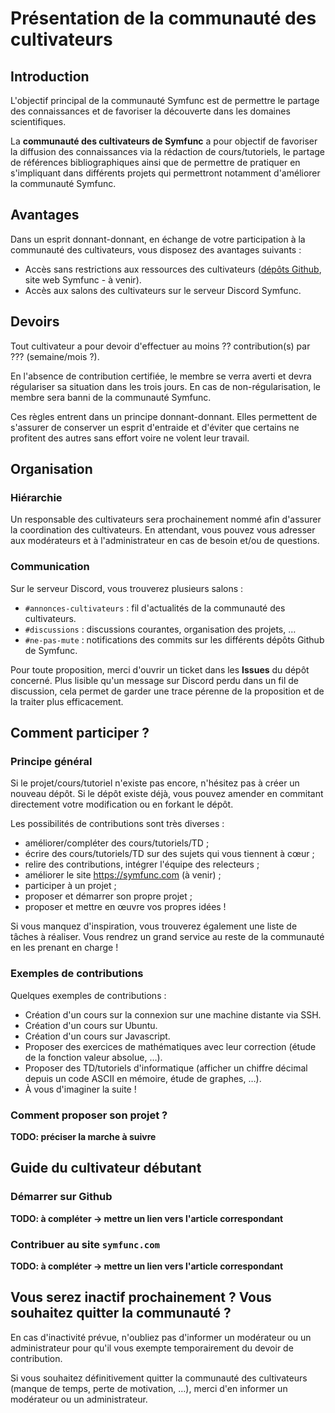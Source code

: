 # Présentation de la communauté des cultivateurs

## Introduction

L'objectif principal de la communauté Symfunc est de permettre le partage des connaissances et de favoriser la découverte dans les domaines scientifiques.

La **communauté des cultivateurs de Symfunc** a pour objectif de favoriser la diffusion des connaissances via la rédaction de cours/tutoriels, le partage de références bibliographiques ainsi que de permettre de pratiquer en s'impliquant dans différents projets qui permettront notamment d'améliorer la communauté Symfunc.

## Avantages

Dans un esprit donnant-donnant, en échange de votre participation à la communauté des cultivateurs, vous disposez des avantages suivants :
- Accès sans restrictions aux ressources des cultivateurs ([dépôts Github](https://github.com/symfunc/), site web Symfunc - à venir).
- Accès aux salons des cultivateurs sur le serveur Discord Symfunc.

## Devoirs

Tout cultivateur a pour devoir d'effectuer au moins ?? contribution(s) par ??? (semaine/mois ?).

En l'absence de contribution certifiée, le membre se verra averti et devra régulariser sa situation dans les trois jours. En cas de non-régularisation, le membre sera banni de la communauté Symfunc.

Ces règles entrent dans un principe donnant-donnant. Elles permettent de s'assurer de conserver un esprit d'entraide et d'éviter que certains ne profitent des autres sans effort voire ne volent leur travail.

## Organisation

### Hiérarchie

Un responsable des cultivateurs sera prochainement nommé afin d'assurer la coordination des cultivateurs. En attendant, vous pouvez vous adresser aux modérateurs et à l'administrateur en cas de besoin et/ou de questions.

### Communication

Sur le serveur Discord, vous trouverez plusieurs salons :
- `#annonces-cultivateurs` : fil d'actualités de la communauté des cultivateurs.
- `#discussions` : discussions courantes, organisation des projets, …
- `#ne-pas-mute` : notifications des commits sur les différents dépôts Github de Symfunc.

Pour toute proposition, merci d'ouvrir un ticket dans les **Issues** du dépôt concerné. Plus lisible qu'un message sur Discord perdu dans un fil de discussion, cela permet de garder une trace pérenne de la proposition et de la traiter plus efficacement.

## Comment participer ?

### Principe général

Si le projet/cours/tutoriel n'existe pas encore, n'hésitez pas à créer un nouveau dépôt. Si le dépôt existe déjà, vous pouvez amender en commitant directement votre modification ou en forkant le dépôt.

Les possibilités de contributions sont très diverses :
- améliorer/compléter des cours/tutoriels/TD ;
- écrire des cours/tutoriels/TD sur des sujets qui vous tiennent à cœur ;
- relire des contributions, intégrer l'équipe des relecteurs ;
- améliorer le site https://symfunc.com (à venir) ;
- participer à un projet ;
- proposer et démarrer son propre projet ;
- proposer et mettre en œuvre vos propres idées !

Si vous manquez d'inspiration, vous trouverez également une liste de tâches à réaliser. Vous rendrez un grand service au reste de la communauté en les prenant en charge !

### Exemples de contributions

Quelques exemples de contributions :
- Création d'un cours sur la connexion sur une machine distante via SSH.
- Création d'un cours sur Ubuntu.
- Création d'un cours sur Javascript.
- Proposer des exercices de mathématiques avec leur correction (étude de la fonction valeur absolue, …).
- Proposer des TD/tutoriels d'informatique (afficher un chiffre décimal depuis un code ASCII en mémoire, étude de graphes, …).
- À vous d'imaginer la suite !

### Comment proposer son projet ?

**TODO: préciser la marche à suivre**

## Guide du cultivateur débutant

### Démarrer sur Github

**TODO: à compléter → mettre un lien vers l'article correspondant**

### Contribuer au site `symfunc.com`

**TODO: à compléter → mettre un lien vers l'article correspondant**

## Vous serez inactif prochainement ? Vous souhaitez quitter la communauté ?

En cas d'inactivité prévue, n'oubliez pas d'informer un modérateur ou un administrateur pour qu'il vous exempte temporairement du devoir de contribution.

Si vous souhaitez définitivement quitter la communauté des cultivateurs (manque de temps, perte de motivation, …), merci d'en informer un modérateur ou un administrateur.
